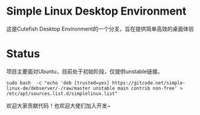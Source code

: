 # Simple Linux Desktop Environment

这是Cutefish Desktop Environment的一个分支，旨在提供简单高效的桌面体验

# Status

项目主要面对Ubuntu，目前处于初始阶段，仅提供unstable链接。

```shell
sudo bash  -c "echo 'deb [trusted=yes] https://gitcode.net/simple-linux-de/debserver/-/raw/master unstable main contrib non-free' > /etc/apt/sources.list.d/simplelinux.list"
```

欢迎大家贡献代码！也欢迎大佬们加入开发~